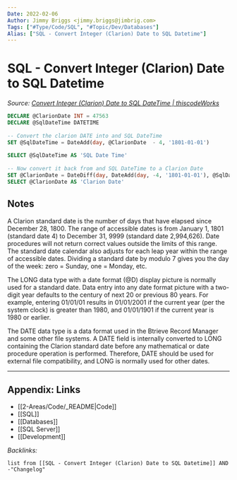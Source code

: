 ```yaml
---
Date: 2022-02-06
Author: Jimmy Briggs <jimmy.briggs@jimbrig.com>
Tags: ["#Type/Code/SQL", "#Topic/Dev/Databases"]
Alias: ["SQL - Convert Integer (Clarion) Date to SQL Datetime"]
---
```


# SQL - Convert Integer (Clarion) Date to SQL Datetime

*Source: [Convert Integer (Clarion) Date to SQL DateTime | thiscodeWorks](https://www.thiscodeworks.com/61faf4d2b783be0015bbaf87)*

```SQL
DECLARE @ClarionDate INT = 47563
DECLARE @SqlDateTime DATETIME 
 
-- Convert the clarion DATE into and SQL DateTime
SET @SqlDateTime = DateAdd(day, @ClarionDate  - 4, '1801-01-01') 
 
SELECT @SqlDateTime AS 'SQL Date Time'
 
-- Now convert it back from and SQL DateTime to a Clarion Date
SET @ClarionDate = DateDiff(day, DateAdd(day, -4, '1801-01-01'), @SqlDateTime)
SELECT @ClarionDate AS 'Clarion Date'
```

## Notes

A Clarion standard date is the number of days that have elapsed since December 28, 1800. The range of accessible dates is from January 1, 1801 (standard date 4) to December 31, 9999 (standard date 2,994,626). Date procedures will not return correct values outside the limits of this range. The standard date calendar also adjusts for each leap year within the range of accessible dates. Dividing a standard date by modulo 7 gives you the day of the week: zero = Sunday, one = Monday, etc. 

The LONG data type with a date format (@D) display picture is normally used for a standard date. Data entry into any date format picture with a two-digit year defaults to the century of next 20 or previous 80 years. For example, entering 01/01/01 results in 01/01/2001 if the current year (per the system clock) is greater than 1980, and 01/01/1901 if the current year is 1980 or earlier. 

The DATE data type is a data format used in the Btrieve Record Manager and some other file systems. A DATE field is internally converted to LONG containing the Clarion standard date before any mathematical or date procedure operation is performed. Therefore, DATE should be used for external file compatibility, and LONG is normally used for other dates.


***

## Appendix: Links

- [[2-Areas/Code/_README|Code]]
- [[SQL]]
- [[Databases]]
- [[SQL Server]]
- [[Development]]

*Backlinks:*

```dataview
list from [[SQL - Convert Integer (Clarion) Date to SQL Datetime]] AND -"Changelog"
```